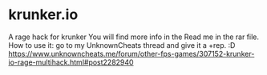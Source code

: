 # krunker.io
A rage hack for krunker
You will find more info in the Read me in the rar file. 
How to use it: go to my UnknownCheats thread and give it a +rep. :D https://www.unknowncheats.me/forum/other-fps-games/307152-krunker-io-rage-multihack.html#post2282940
